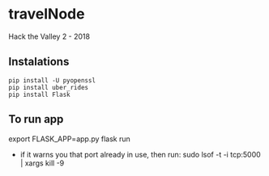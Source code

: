 # travelNode
Hack the Valley 2 - 2018
## Instalations
```
pip install -U pyopenssl
pip install uber_rides
pip install Flask
```
## To run app
export FLASK_APP=app.py
flask run
* if it warns you that port already in use, then run:
sudo lsof -t -i tcp:5000 | xargs kill -9


